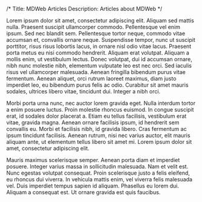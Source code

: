 /*
Title: MDWeb Articles
Description: Articles about MDWeb
*/

Lorem ipsum dolor sit amet, consectetur adipiscing elit. Aliquam sed mattis nulla. Praesent suscipit ullamcorper commodo. Pellentesque vel enim ipsum. Sed nec blandit sem. Pellentesque tortor neque, commodo vitae accumsan et, convallis ornare neque. Suspendisse tempor, nunc ut suscipit porttitor, risus risus lobortis lacus, in ornare nisl odio vitae lacus. Praesent porta metus eu nisi commodo hendrerit. Aliquam erat volutpat. Aliquam a mollis enim, ut vestibulum lectus. Donec volutpat, dui id accumsan ornare, nibh nunc molestie nibh, elementum vulputate leo est nec orci. Sed iaculis risus vel ullamcorper malesuada. Aenean fringilla bibendum purus vitae fermentum. Aenean aliquet, orci rutrum laoreet maximus, diam justo imperdiet leo, eu bibendum purus felis ac odio. Curabitur sit amet mauris sodales, ultrices libero vitae, tincidunt dui. Integer a nibh orci.

Morbi porta urna nunc, nec auctor lorem gravida eget. Nulla interdum tortor a enim posuere luctus. Proin molestie rhoncus euismod. In congue suscipit erat, id sodales dolor placerat a. Etiam eu tellus facilisis, vestibulum erat vitae, gravida magna. Aenean ornare facilisis ipsum, id hendrerit sem convallis eu. Morbi et facilisis nibh, id gravida libero. Cras fermentum ac ipsum tincidunt facilisis. Aenean rutrum, nisi nec varius auctor, elit mauris aliquam ante, ut elementum tellus libero sit amet mi. Lorem ipsum dolor sit amet, consectetur adipiscing elit.

Mauris maximus scelerisque semper. Aenean porta diam et imperdiet posuere. Integer varius massa in sollicitudin malesuada. Nam et velit est. Nunc egestas volutpat consequat. Proin scelerisque justo a felis eleifend, eu rhoncus dui viverra. In vehicula mattis enim, vel viverra felis malesuada vel. Duis imperdiet tempus sapien id aliquam. Phasellus eu lorem dui. Aliquam a consequat est. Ut ornare gravida est quis faucibus.